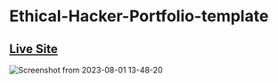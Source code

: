 # Ethical-Hacker-Portfolio-template

## [Live Site](https://ethical-hacker-template-sai.netlify.app/)

![Screenshot from 2023-08-01 13-48-20](https://github.com/SAI127001/Ethical-Hacker-Portfolio-template/assets/109673842/c33a45d1-ac2c-456f-ad88-3c85bb3a7df6)
